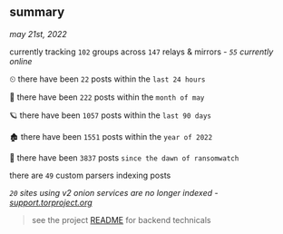 
## summary
_may 21st, 2022_

currently tracking `102` groups across `147` relays & mirrors - _`55` currently online_

⏲ there have been `22` posts within the `last 24 hours`

🦈 there have been `222` posts within the `month of may`

🪐 there have been `1057` posts within the `last 90 days`

🏚 there have been `1551` posts within the `year of 2022`

🦕 there have been `3837` posts `since the dawn of ransomwatch`

there are `49` custom parsers indexing posts

_`20` sites using v2 onion services are no longer indexed - [support.torproject.org](https://support.torproject.org/onionservices/v2-deprecation/)_

> see the project [README](https://github.com/joshhighet/ransomwatch#ransomwatch--) for backend technicals

